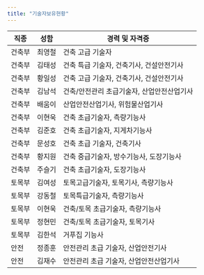 ```yaml
---
title: "기술자보유현황"
---
```


| 직종 | 성함 | 경력 및 자격증 |
|---|---|---|
| 건축부 | 최영철 | 건축 고급 기술자 |
| 건축부 | 김태성 | 건축 특급 기술자, 건축기사, 건설안전기사 |
| 건축부 | 황일성 | 건축 고급 기술자, 건축기사, 건설안전기사 |
| 건축부 | 김남석 | 건축/안전관리 초급기술자, 산업안전산업기사 |
| 건축부 | 배움이 | 산업안전산업기사, 위험물산업기사 |
| 건축부 | 이현욱 | 건축 초급기술자, 측량기능사 |
| 건축부 | 김준호 | 건축 초급기술자, 지게차기능사 |
| 건축부 | 문성호 | 건축 초급 기술자, 건축기사 |
| 건축부 | 황지원 | 건축 중급기술자, 방수기능사, 도장기능사 |
| 건축부 | 주슬기 | 건축 초급기술자, 도장기능사 |
| 토목부 | 김여성 | 토목고급기술자, 토목기사, 측량기능사 |
| 토목부 | 강동철 | 토목특급기술자, 측량기능사 |
| 토목부 | 이현욱 | 건축/토목 초급기술자, 측량기능사 |
| 토목부 | 정현민 | 건축/토목 초급기술자, 토목기사 |
| 토목부 | 김한석 | 거푸집 기능사 |
| 안전 | 정종훈 | 안전관리 초급 기술자, 산업안전기사 |
| 안전 | 김재수 | 안전관리 초급 기술자, 산업안전산업기사 |
